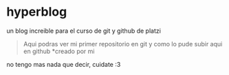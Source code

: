 # hyperblog
un blog increible para el curso de git y github de platzi
>Aqui podras ver mi primer repositorio en git y 
como lo pude subir aqui en github
*creado por mi

no tengo mas nada que decir, cuidate :3

